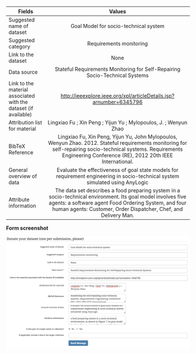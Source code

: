 | Fields   |      Values     
|----------|:-------------:|
| Suggested name of dataset |  Goal Model for socio-technical system |
| Suggested category |    Requirements monitoring   |
| Link to the dataset | None |
| Data source | Stateful Requirements Monitoring for Self-Repairing Socio-Technical Systems |
| Link to the material associated with the dataset (if available) | http://ieeexplore.ieee.org/xpl/articleDetails.jsp?arnumber=6345796 |
| Attribution list for material | Lingxiao Fu ; Xin Peng ; Yijun Yu ; Mylopoulos, J. ; Wenyun Zhao |
| BibTeX Reference | Lingxiao Fu, Xin Peng, Yijun Yu, John Mylopoulos, Wenyun Zhao. 2012. Stateful requirements monitoring for self-repairing socio-technical systems. Requirements Engineering Conference (RE), 2012 20th IEEE International. |
| General overview of data | Evaluate the effectiveness of goal state models for requirement engineering in socio-technical system simulated using AnyLogic |
| Attribute information | The data set describes a food preparing system in a socio-technical environment. Its goal model involves five agents: a software agent Food Ordering System, and four human agents: Customer, Order Dispatcher, Chef, and Delivery Man. |



**Form screenshot**


![](Summary6-dataset.png)
